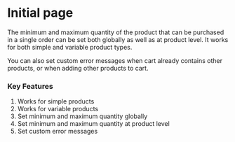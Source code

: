 # Initial page

The minimum and maximum quantity of the product that can be purchased in a single order can be set both globally as well as at product level. It works for both simple and variable product types.

You can also set custom error messages when cart already contains other products, or when adding other products to cart.

### Key Features

1. Works for simple products
2. Works for variable products
3. Set minimum and maximum quantity globally
4. Set minimum and maximum quantity at product level
5. Set custom error messages

